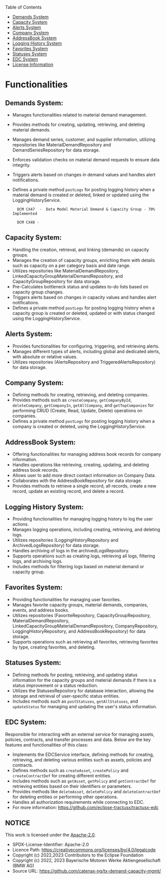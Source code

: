 Table of Contents

- [Demands System](#demands-system)
- [Capacity System](#capacity-system)
- [Alerts System](#alerts-system)
- [Company System](#company-system)
- [AddressBook System](#addressbook-system)
- [Logging History System](#logging-history-system)
- [Favorites System](#favorites-system)
- [Statuses System](#statuses-system)
- [EDC System](#edc-system)
- [License Information](#license-information)

# Functionalities

## Demands System:

- Manages functionalities related to material demand management.
- Provides methods for creating, updating, retrieving, and deleting material demands.
- Manages demand series, customer, and supplier information, utilizing repositories like MaterialDemandRepository and DemandSeriesRepository for data storage.
- Enforces validation checks on material demand requests to ensure data integrity.
- Triggers alerts based on changes in demand values and handles alert notifications.
- Defines a private method `postLogs` for posting logging history when a material demand is created or deleted, linked or updated using the LoggingHistoryService.

        DCM CX47  -  Data Model Material Demand & Capacity Group - 70% Implemented

        DCM CX48 - 

## Capacity System:

- Handling the creation, retrieval, and linking (demands) on capacity groups.
- Manages the creation of capacity groups, enriching them with details such as capacity on a per category basis and date range.
- Utilizes repositories like MaterialDemandRepository, LinkedCapacityGroupMaterialDemandRepository, and CapacityGroupRepository for data storage.
- Pre-Calculates bottleneck status and updates to-do lists based on capacity group changes.
- Triggers alerts based on changes in capacity values and handles alert notifications.
- Defines a private method `postLogs` for posting logging history when a capacity group is created or deleted, updated or with status changed using the LoggingHistoryService.

## Alerts System:

- Provides functionalities for configuring, triggering, and retrieving alerts.
- Manages different types of alerts, including global and dedicated alerts, with absolute or relative values.
- Utilizes repositories (AlertsRepository and TriggeredAlertsRepository) for data storage.

## Company System: 

- Defining methods for creating, retrieving, and deleting companies.
- Provides methods such as `createCompany`, `getCompanyById`, `deleteCompany`, `getCompanyIn`, `getAllCompany`, and `getTopCompanies` for performing CRUD (Create, Read, Update, Delete) operations on companies.
- Defines a private method `postLogs` for posting logging history when a company is created or deleted, using the LoggingHistoryService.

## AddressBook System:

- Offering functionalities for managing address book records for company information.
- Handles operations like retrieving, creating, updating, and deleting address book records.
- Allows user to add more direct contact information on Company Data.
- Collaborates with the AddressBookRepository for data storage.
- Provides methods to retrieve a single record, all records, create a new record, update an existing record, and delete a record.


## Logging History System:

- Providing functionalities for managing logging history to log the user actions.
- Manages logging operations, including creating, retrieving, and deleting logs.
- Utilizes repositories (LoggingHistoryRepository and ArchivedLogsRepository) for data storage.
- Handles archiving of logs in the archivedLogsRepository.
- Supports operations such as creating logs, retrieving all logs, filtering logs, and archiving logs.
- Includes methods for filtering logs based on material demand or capacity group.


## Favorites System: 

- Providing functionalities for managing user favorites.
- Manages favorite capacity groups, material demands, companies, events, and address books.
- Utilizes repositories (FavoriteRepository, CapacityGroupRepository, MaterialDemandRepository, LinkedCapacityGroupMaterialDemandRepository, CompanyRepository, LoggingHistoryRepository, and AddressBookRepository) for data storage.
- Supports operations such as retrieving all favorites, retrieving favorites by type, creating favorites, and deleting.


## Statuses System: 

- Defining methods for posting, retrieving, and updating status information for the capacity groups and material demands if there is a status improvement or a status reduction.
- Utilizes the StatusesRepository for database interaction, allowing the storage and retrieval of user-specific status entities.
- Includes methods such as `postStatuses`, `getAllStatuses`, and `updateStatus` for managing and updating the user's status information.

## EDC System:

Responsible for interacting with an external service for managing assets, policies, contracts, and transfer processes and data. Below are the key features and functionalities of this class:
- Implements the EDCService interface, defining methods for creating, retrieving, and deleting various entities such as assets, policies and contracts.
- Defines methods such as `createAsset`, `createPolicy` and `createContractDef` for creating different entities.
- Includes methods such as `getAsset`, `getPolicy` and `getContractDef` for retrieving entities based on their identifiers or parameters.
- Provides methods like `deleteAsset`, `deletePolicy` and `deleteContractDef` for deleting entities or performing other operations.
- Handles all authorization requirements while connecting to EDC.
- For more information: https://github.com/eclipse-tractusx/tractusx-edc


## NOTICE

This work is licensed under the [Apache-2.0](https://www.apache.org/licenses/LICENSE-2.0).

- SPDX-License-Identifier: Apache-2.0
- Licence Path: https://creativecommons.org/licenses/by/4.0/legalcode
- Copyright (c) 2022,2023 Contributors to the Eclipse Foundation
- Copyright (c) 2022, 2023 Bayerische Motoren Werke Aktiengesellschaft (BMW AG)
- Source URL: https://github.com/catenax-ng/tx-demand-capacity-mgmt/
